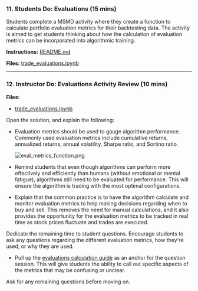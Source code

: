 ### 11. Students Do: Evaluations (15 mins)

Students complete a MSMD activity where they create a function to calculate portfolio evaluation metrics for their backtesting data. The activity is aimed to get students thinking about how the calculation of evaluation metrics can be incorporated into algorithmic training.

**Instructions:** [README.md](Activities/07-Stu_Evaluations/README.md)

**Files:** [trade_evaluations.ipynb](Activities/07-Stu_Evaluations/Unsolved/trade_evaluations.ipynb)

- - -

### 12. Instructor Do: Evaluations Activity Review (10 mins)

**Files:**

* [trade_evaluations.ipynb](Activities/07-Stu_Evaluations/Solved/trade_evaluations.ipynb)

Open the solution, and explain the following:

* Evaluation metrics should be used to gauge algorithm performance. Commonly used evaluation metrics include cumulative returns, annualized returns, annual volatility, Sharpe ratio, and Sortino ratio.

  ![eval_metrics_function.png](Images/eval_metrics_function.png)

* Remind students that even though algorithms can perform more effectively and efficiently than humans (without emotional or mental fatigue), algorithms still need to be evaluated for performance. This will ensure the algorithm is trading with the most optimal configurations.

* Explain that the common practice is to have the algorithm calculate and monitor evaluation metrics to help making decisions regarding when to buy and sell. This removes the need for manual calculations, and it also provides the opportunity for the evaluation metrics to be tracked in real time as stock prices fluctuate and trades are executed.

Dedicate the remaining time to student questions. Encourage students to ask any questions regarding the different evaluation metrics, how they're used, or why they are used.

* Pull up the [evaluations calculation guide](../Supplemental/EvaluationsCalculationGuide.md) as an anchor for the question session. This will give students the ability to call out specific aspects of the metrics that may be confusing or unclear.

Ask for any remaining questions before moving on.
